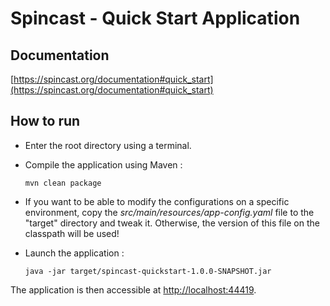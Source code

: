 # Spincast - Quick Start Application

## Documentation

[https://spincast.org/documentation#quick_start](https://spincast.org/documentation#quick_start)

## How to run

- Enter the root directory using a terminal.


- Compile the application using Maven :  

  `mvn clean package`

- If you want to be able to modify the configurations on a specific environment, copy the
*src/main/resources/app-config.yaml* file to the "target" directory and tweak it.
Otherwise, the version of this file on the classpath will be used! 

- Launch the application :  

  `java -jar target/spincast-quickstart-1.0.0-SNAPSHOT.jar`

The application is then accessible at [http://localhost:44419](http://localhost:44419).